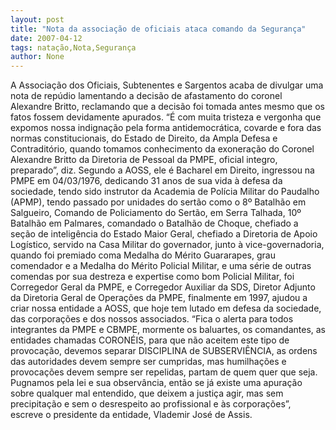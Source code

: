 ```yaml
---
layout: post
title: "Nota da associação de oficiais ataca comando da Segurança"
date: 2007-04-12
tags: natação,Nota,Segurança
author: None
---
```

A Associação dos Oficiais, Subtenentes e Sargentos acaba de divulgar uma nota de repúdio lamentando a decisão de afastamento do coronel Alexandre Britto, reclamando que a decisão foi tomada antes mesmo que os fatos fossem devidamente apurados.
“É com muita tristeza e vergonha que expomos nossa indignação pela forma antidemocrática, covarde e fora das normas constitucionais, do Estado de Direito, da Ampla Defesa e Contraditório, quando tomamos conhecimento da exoneração do Coronel Alexandre Britto da Diretoria de Pessoal da PMPE, oficial integro, preparado”, diz.
Segundo a AOSS, ele é Bacharel em Direito, ingressou na PMPE em 04/03/1976, dedicando 31 anos de sua vida à defesa da sociedade, tendo sido instrutor da Academia de Polícia Militar do Paudalho (APMP), tendo passado por unidades do sertão como o 8º Batalhão em Salgueiro, Comando de Policiamento do Sertão, em Serra Talhada, 10º Batalhão em Palmares, comandado o Batalhão de Choque, chefiado a seção de inteligência do Estado Maior Geral, chefiado a Diretoria de Apoio Logístico, servido na Casa Militar do governador, junto à vice-governadoria, quando foi premiado coma Medalha do Mérito Guararapes, grau comendador e a Medalha do Mérito Policial Militar, e uma série de outras comendas por sua destreza e expertise como bom Policial Militar, foi Corregedor Geral da PMPE, e Corregedor Auxiliar da SDS, Diretor Adjunto da Diretoria Geral de Operações da PMPE, finalmente em 1997, ajudou a criar nossa entidade a AOSS, que hoje tem lutado em defesa da sociedade, das corporações e dos nossos associados.
“Fica o alerta para todos integrantes da PMPE e CBMPE, mormente os baluartes, os comandantes, as entidades chamadas CORONÉIS, para que não aceitem este tipo de provocação, devemos separar DISCIPLINA de SUBSERVIÊNCIA, as ordens das autoridades devem sempre ser cumpridas, mas humilhações e provocações devem sempre ser repelidas, partam de quem quer que seja. Pugnamos pela lei e sua observância, então se já existe uma apuração sobre qualquer mal entendido, que deixem a justiça agir, mas sem precipitação e sem o desrespeito ao profissional e às corporações”, escreve o presidente da entidade, Vlademir José de Assis. 